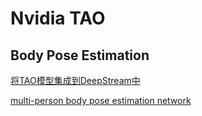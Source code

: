 # Nvidia TAO

## Body Pose Estimation
[将TAO模型集成到DeepStream中](https://docs.nvidia.com/tao/tao-toolkit/text/ds_tao/deepstream_tao_integration.html#deepstream-tao-others)

[multi-person body pose estimation network ](https://docs.nvidia.com/tao/tao-toolkit/text/bodypose_estimation/bodyposenet.html)